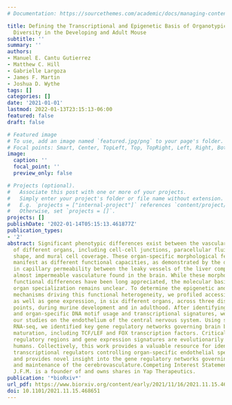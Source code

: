 ```yaml
---
# Documentation: https://sourcethemes.com/academic/docs/managing-content/

title: Defining the Transcriptional and Epigenetic Basis of Organotypic Endothelial
  Diversity in the Developing and Adult Mouse
subtitle: ''
summary: ''
authors:
- Manuel E. Cantu Gutierrez
- Matthew C. Hill
- Gabrielle Largoza
- James F. Martin
- Joshua D. Wythe
tags: []
categories: []
date: '2021-01-01'
lastmod: 2022-01-13T23:15:13-06:00
featured: false
draft: false

# Featured image
# To use, add an image named `featured.jpg/png` to your page's folder.
# Focal points: Smart, Center, TopLeft, Top, TopRight, Left, Right, BottomLeft, Bottom, BottomRight.
image:
  caption: ''
  focal_point: ''
  preview_only: false

# Projects (optional).
#   Associate this post with one or more of your projects.
#   Simply enter your project's folder or file name without extension.
#   E.g. `projects = ["internal-project"]` references `content/project/deep-learning/index.md`.
#   Otherwise, set `projects = []`.
projects: []
publishDate: '2022-01-14T05:15:13.461877Z'
publication_types:
- '2'
abstract: Significant phenotypic differences exist between the vascular endothelium
  of different organs, including cell-cell junctions, paracellular fluid transport,
  shape, and mural cell coverage. These organ-specific morphological features ultimately
  manifest as different functional capacities, as demonstrated by the dramatic differences
  in capillary permeability between the leaky vessels of the liver compared to the
  almost impermeable vasculature found in the brain. While these morphological and
  functional differences have been long appreciated, the molecular basis of endothelial
  organ specialization remains unclear. To determine the epigenetic and transcriptional
  mechanisms driving this functional heterogeneity, we profiled accessible chromatin,
  as well as gene expression, in six different organs, across three distinct time
  points, during murine development and in adulthood. After identifying both common,
  and organ-specific DNA motif usage and transcriptional signatures, we then focused
  our studies on the endothelium of the central nervous system. Using single cell
  RNA-seq, we identified key gene regulatory networks governing brain blood vessel
  maturation, including TCF/LEF and FOX transcription factors. Critically, these unique
  regulatory regions and gene expression signatures are evolutionarily conserved in
  humans. Collectively, this work provides a valuable resource for identifying the
  transcriptional regulators controlling organ-specific endothelial specialization
  and provides novel insight into the gene regulatory networks governing the maturation
  and maintenance of the cerebrovasculature.Competing Interest StatementConflicts,
  J.F.M. is a founder of and owns shares in Yap Therapeutics.
publication: '*bioRxiv*'
url_pdf: https://www.biorxiv.org/content/early/2021/11/16/2021.11.15.468651
doi: 10.1101/2021.11.15.468651
---
```

